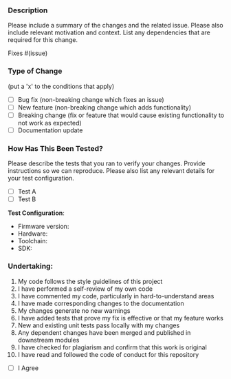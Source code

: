 ### Description

Please include a summary of the changes and the related issue. Please also include relevant motivation and context. 
List any dependencies that are required for this change.

Fixes #(issue)

### Type of Change 
(put a 'x' to the conditions that apply)

- [ ] Bug fix (non-breaking change which fixes an issue)
- [ ] New feature (non-breaking change which adds functionality)
- [ ] Breaking change (fix or feature that would cause existing functionality to not work as expected)
- [ ] Documentation update

### How Has This Been Tested?

Please describe the tests that you ran to verify your changes. Provide instructions so we can reproduce. Please also list any relevant details for your test configuration.

- [ ] Test A
- [ ] Test B

**Test Configuration**:
* Firmware version:
* Hardware:
* Toolchain:
* SDK:

### Undertaking:

1. My code follows the style guidelines of this project
2. I have performed a self-review of my own code
3. I have commented my code, particularly in hard-to-understand areas
4. I have made corresponding changes to the documentation
5. My changes generate no new warnings
6. I have added tests that prove my fix is effective or that my feature works
7. New and existing unit tests pass locally with my changes
8. Any dependent changes have been merged and published in downstream modules
9. I have checked for plagiarism and confirm that this work is original
10. I have read and followed the code of conduct for this repository

- [ ] I Agree
